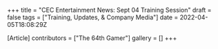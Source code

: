 +++
title = "CEC Entertainment News: Sept 04 Training Session"
draft = false
tags = ["Training, Updates, & Company Media"]
date = 2022-04-05T18:08:29Z

[Article]
contributors = ["The 64th Gamer"]
gallery = []
+++

